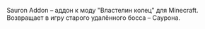 Sauron Addon – аддон к моду "Властелин колец" для Minecraft. Возвращает в игру старого удалённого босса – Саурона.